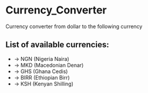 # Currency_Converter

Currency converter from dollar to the following currency

## List of available currencies: 

* -> NGN (Nigeria Naira)  
* -> MKD (Macedonian Denar) 
* -> GHS (Ghana Cedis)  
* -> BIRR (Ethiopian Birr) 
* -> KSH (Kenyan Shilling)
